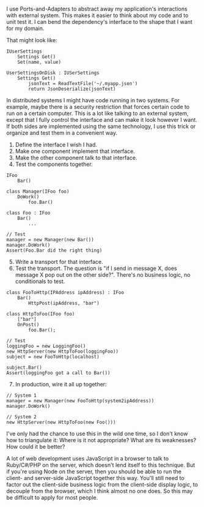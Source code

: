 I use Ports-and-Adapters to abstract away my application's interactions with external system.
This makes it easier to think about my code and to unit test it.
I can bend the dependency's interface to the shape that I want for my domain.

That might look like:

	IUserSettings
		Settings Get()
		Set(name, value)
	
	UserSettingsOnDisk : IUSerSettings
		Settings Get()
			jsonText = ReadTextFile('~/.myapp.json')
			return JsonDeserialize(jsonText)

In distributed systems I might have code running in two systems.
For example, maybe there is a security restriction that forces certain code to run on a certain computer.
This is a lot like talking to an external system, except that I fully control the interface and can make it look however I want. 
If both sides are implemented using the same technology, I use this trick or organize and test them in a convenient way. 

1. Define the interface I wish I had.
2. Make one component implement that interface.
3. Make the other component talk to that interface.
4. Test the components together.

```
IFoo
	Bar()
	
class Manager(IFoo foo)
	DoWork()
		foo.Bar()

class Foo : IFoo
	Bar()
		...

// Test
manager = new Manager(new Bar())
manager.DoWork()
Assert(Foo.Bar did the right thing)
```

5. Write a transport for that interface.
6. Test the transport. The question is "if I send in message X, does message X pop out on the other side?". There's no business logic, no conditionals to test. 

```
class FooToHttp(IPAddress ipAddress) : IFoo
	Bar()
		HttpPost(ipAddress, "bar")

class HttpToFoo(IFoo foo)
	["bar"]
	OnPost()
		foo.Bar();

// Test
loggingFoo = new LoggingFoo()
new HttpServer(new HttpToFoo(loggingFoo))
subject = new FooToHttp(localhost)

subject.Bar()
Assert(loggingFoo got a call to Bar())
```

7. In production, wire it all up together:

```
// System 1
manager = new Manager(new FooToHttp(system2ipAddress))
manager.DoWork()

// System 2
new HttpServer(new HttpToFoo(new Foo()))
```

I've only had the chance to use this in the wild one time, so I don't know how to triangulate it: Where is it not appropriate? What are its weaknesses? How could it be better?

A lot of web development uses JavaScript in a browser to talk to Ruby/C#/PHP on the server, which doesn't lend itself to this technique. But if you're using Node on the server, then you should be able to run the client- and server-side JavaScript together this way. You'll still need to factor out the client-side business logic from the client-side display logic, to decouple from the browser, which I think almost no one does. So this may be difficult to apply for most people.
